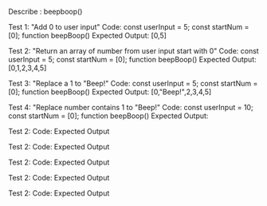 
Describe : beepboop()

Test 1: "Add 0 to user input"
Code:
const userInput = 5;
const startNum = [0];
function beepBoop()
Expected Output: [0,5]

Test 2: "Return an array of number from user input start with 0"
Code:
const userInput = 5;
const startNum = [0];
function beepBoop()
Expected Output: [0,1,2,3,4,5]

Test 3: "Replace a 1 to "Beep!"
Code:
const userInput = 5;
const startNum = [0];
function beepBoop()
Expected Output: [0,"Beep!",2,3,4,5]

Test 4: "Replace number contains 1 to "Beep!"
Code:
const userInput = 10;
const startNum = [0];
function beepBoop()
Expected Output: 

Test 2:
Code:
Expected Output

Test 2:
Code:
Expected Output

Test 2:
Code:
Expected Output 

Test 2:
Code:
Expected Output 

Test 2:
Code:
Expected Output 


